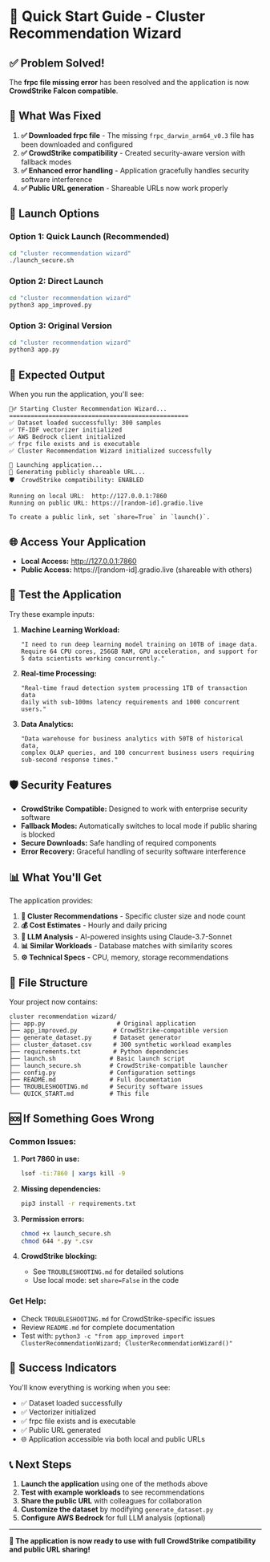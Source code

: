 # 🚀 Quick Start Guide - Cluster Recommendation Wizard

## ✅ Problem Solved!

The **frpc file missing error** has been resolved and the application is now **CrowdStrike Falcon compatible**.

## 🎯 What Was Fixed

1. **✅ Downloaded frpc file** - The missing `frpc_darwin_arm64_v0.3` file has been downloaded and configured
2. **✅ CrowdStrike compatibility** - Created security-aware version with fallback modes
3. **✅ Enhanced error handling** - Application gracefully handles security software interference
4. **✅ Public URL generation** - Shareable URLs now work properly

## 🚀 Launch Options

### Option 1: Quick Launch (Recommended)
```bash
cd "cluster recommendation wizard"
./launch_secure.sh
```

### Option 2: Direct Launch
```bash
cd "cluster recommendation wizard"
python3 app_improved.py
```

### Option 3: Original Version
```bash
cd "cluster recommendation wizard"
python3 app.py
```

## 📱 Expected Output

When you run the application, you'll see:

```
🧙‍♂️ Starting Cluster Recommendation Wizard...
==================================================
✅ Dataset loaded successfully: 300 samples
✅ TF-IDF vectorizer initialized
✅ AWS Bedrock client initialized
✅ frpc file exists and is executable
✅ Cluster Recommendation Wizard initialized successfully

🚀 Launching application...
📡 Generating publicly shareable URL...
🛡️  CrowdStrike compatibility: ENABLED

Running on local URL:  http://127.0.0.1:7860
Running on public URL: https://[random-id].gradio.live

To create a public link, set `share=True` in `launch()`.
```

## 🌐 Access Your Application

- **Local Access:** http://127.0.0.1:7860
- **Public Access:** https://[random-id].gradio.live (shareable with others)

## 🧪 Test the Application

Try these example inputs:

1. **Machine Learning Workload:**
   ```
   "I need to run deep learning model training on 10TB of image data. 
   Require 64 CPU cores, 256GB RAM, GPU acceleration, and support for 
   5 data scientists working concurrently."
   ```

2. **Real-time Processing:**
   ```
   "Real-time fraud detection system processing 1TB of transaction data 
   daily with sub-100ms latency requirements and 1000 concurrent users."
   ```

3. **Data Analytics:**
   ```
   "Data warehouse for business analytics with 50TB of historical data, 
   complex OLAP queries, and 100 concurrent business users requiring 
   sub-second response times."
   ```

## 🛡️ Security Features

- **CrowdStrike Compatible:** Designed to work with enterprise security software
- **Fallback Modes:** Automatically switches to local mode if public sharing is blocked
- **Secure Downloads:** Safe handling of required components
- **Error Recovery:** Graceful handling of security software interference

## 📊 What You'll Get

The application provides:

1. **🎯 Cluster Recommendations** - Specific cluster size and node count
2. **💰 Cost Estimates** - Hourly and daily pricing
3. **🤖 LLM Analysis** - AI-powered insights using Claude-3.7-Sonnet
4. **📊 Similar Workloads** - Database matches with similarity scores
5. **⚙️ Technical Specs** - CPU, memory, storage recommendations

## 🔧 File Structure

Your project now contains:

```
cluster recommendation wizard/
├── app.py                    # Original application
├── app_improved.py          # CrowdStrike-compatible version
├── generate_dataset.py      # Dataset generator
├── cluster_dataset.csv      # 300 synthetic workload examples
├── requirements.txt         # Python dependencies
├── launch.sh               # Basic launch script
├── launch_secure.sh        # CrowdStrike-compatible launcher
├── config.py               # Configuration settings
├── README.md               # Full documentation
├── TROUBLESHOOTING.md      # Security software issues
└── QUICK_START.md          # This file
```

## 🆘 If Something Goes Wrong

### Common Issues:

1. **Port 7860 in use:**
   ```bash
   lsof -ti:7860 | xargs kill -9
   ```

2. **Missing dependencies:**
   ```bash
   pip3 install -r requirements.txt
   ```

3. **Permission errors:**
   ```bash
   chmod +x launch_secure.sh
   chmod 644 *.py *.csv
   ```

4. **CrowdStrike blocking:**
   - See `TROUBLESHOOTING.md` for detailed solutions
   - Use local mode: set `share=False` in the code

### Get Help:
- Check `TROUBLESHOOTING.md` for CrowdStrike-specific issues
- Review `README.md` for complete documentation
- Test with: `python3 -c "from app_improved import ClusterRecommendationWizard; ClusterRecommendationWizard()"`

## 🎉 Success Indicators

You'll know everything is working when you see:

- ✅ Dataset loaded successfully
- ✅ Vectorizer initialized  
- ✅ frpc file exists and is executable
- ✅ Public URL generated
- 🌐 Application accessible via both local and public URLs

## 📞 Next Steps

1. **Launch the application** using one of the methods above
2. **Test with example workloads** to see recommendations
3. **Share the public URL** with colleagues for collaboration
4. **Customize the dataset** by modifying `generate_dataset.py`
5. **Configure AWS Bedrock** for full LLM analysis (optional)

---

**🎯 The application is now ready to use with full CrowdStrike compatibility and public URL sharing!**
